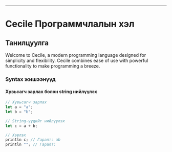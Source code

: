
---

# Cecile Программчлалын хэл

## Танилцуулга

Welcome to Cecile, a modern programming language designed for simplicity and flexibility. Cecile combines ease of use with powerful functionality to make programming a breeze.

### Syntax жишээнүүд

#### Хувьсагч зарлах болон string нийлүүлэх
```rust
// Хувьсагч зарлах
let a = "a";
let b = "b";

// String-үүдийг нийлүүлэх
let c = a + b;

// Хэвлэх
println c; // Гаралт: ab
println ""; // Гаралт:
```


